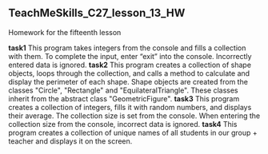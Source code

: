 ## TeachMeSkills_C27_lesson_13_HW

Homework for the fifteenth lesson

**task1** This program takes integers from the console and fills a collection with them. To complete the input, enter 
“exit” into the console. Incorrectly entered data is ignored.
**task2** This program creates a collection of shape objects, loops through the collection, and calls a method to 
calculate and display the perimeter of each shape. Shape objects are created from the classes "Circle", "Rectangle" 
and "EquilateralTriangle". These classes inherit from the abstract class "GeometricFigure".
**task3** This program creates a collection of integers, fills it with random numbers, and displays their average. The 
collection size is set from the console. When entering the collection size from the console, incorrect data is ignored.
**task4** This program creates a collection of unique names of all students in our group + teacher and displays it on 
the screen.
